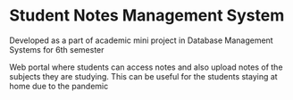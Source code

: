 # Student Notes Management System

Developed as a part of academic mini project in Database Management Systems for 6th semester

Web portal where students can access notes and also upload notes of the subjects they are studying. This can be useful for the students staying at home due to the pandemic 
